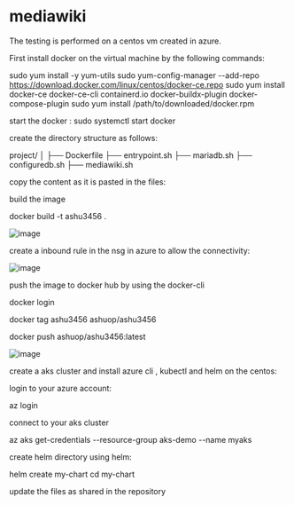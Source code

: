 # mediawiki


The testing is performed on a centos vm created in azure.

First install docker on the virtual machine by the following commands:

sudo yum install -y yum-utils
sudo yum-config-manager --add-repo https://download.docker.com/linux/centos/docker-ce.repo
sudo yum install docker-ce docker-ce-cli containerd.io docker-buildx-plugin docker-compose-plugin
sudo yum install /path/to/downloaded/docker.rpm


start the docker :
sudo systemctl start docker

create the directory structure as follows:

project/
│
├── Dockerfile
├── entrypoint.sh
├── mariadb.sh
├── configuredb.sh
├── mediawiki.sh


copy the content as it is pasted in the files:

build the image

docker build -t ashu3456 .

![image](https://github.com/ashu3097/mediawiki/assets/143991896/b10110dc-d1c1-472b-987f-9a80e3c2034c)


create a inbound rule in the nsg in azure to allow the connectivity:

![image](https://github.com/ashu3097/mediawiki/assets/143991896/3ee76b9a-8eb3-44f5-babc-c7c426c48c21)

push the image to docker hub by using the docker-cli

docker login

docker tag ashu3456 ashuop/ashu3456

 docker push ashuop/ashu3456:latest


 ![image](https://github.com/ashu3097/mediawiki/assets/143991896/597b5c6e-d379-4daf-a388-08b7f747c0a5)


create a aks cluster and install azure cli , kubectl and helm on the centos:

login to your azure account:

az login

connect to your aks cluster

az aks get-credentials --resource-group aks-demo --name myaks

create helm directory using helm:

helm create my-chart
cd my-chart


update the files as shared in the repository







